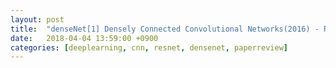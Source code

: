 ```yaml
---
layout: post
title:  "denseNet[1] Densely Connected Convolutional Networks(2016) - Review"
date:   2018-04-04 13:59:00 +0900
categories: [deeplearning, cnn, resnet, densenet, paperreview]
---
```

